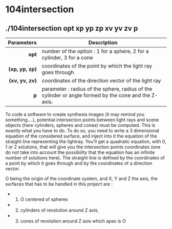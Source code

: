 104intersection
===================

./104intersection opt xp yp zp xv yv zv p
-----------------------------------------------------------------------

| Parameters       | Description                                                                                          |
| ---------------: | ---------------------------------------------------------------------------------------------------- |
| **opt**          | number of the option : 1 for a sphere, 2 for a cylinder, 3 for a cone                                |
| **(xp, yp, zp)** | coordinates of the point by which the light ray goes through                                         |
| **(xv, yv, zv)** | coordinates of the direction vector of the light ray                                                 |
| **p**            | parameter : radius of the sphere, radius of the cylinder or angle formed by the cone and the Z-axis. |

To code a software to create synthesis images (it may remind you something....), potential intersection points between light rays and scene objects (here cylinders, spheres and cones) must be computed.
This is exactly what you have to do.
To do so, you need to write a 3 dimensional equation of the considered surface, and inject into it the equation of the straight line representing the lightray. You’ll get a quadratic equation, with 0, 1 or 2 solutions, that will give you the intersection points coordinates (one do not take into account the possibility that the equation has an infinite number of solutions here).
The straight line is defined by the coordinates of a point by which it goes through and by the coordinates of a direction vector.

O being the origin of the coordinate system, and X, Y and Z the axis, the surfaces that has to be handled in this project are :
- 1. O centered of spheres
- 2. cylinders of revolution around Z axis,
- 3.  cones of revolution around Z axis which apex is O